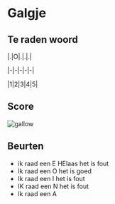 # Galgje

## Te raden woord

|.|O|.|.|.| 

|-|-|-|-|-|

|1|2|3|4|5|

## Score
![gallow](./images/4.png)

## Beurten
* ik raad een E HElaas het is fout
* Ik raad een O het is goed 
* Ik raad een I het is fout
* IK raad een N het is fout 
* Ik raad een A 